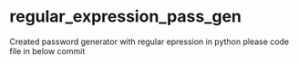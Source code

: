 # regular_expression_pass_gen
Created password generator with regular epression in python please code file in below commit
